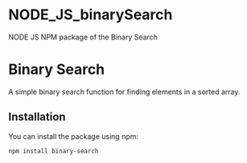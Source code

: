 # NODE_JS_binarySearch
NODE JS NPM package of the Binary Search


# Binary Search

A simple binary search function for finding elements in a sorted array.

## Installation

You can install the package using npm:

```bash
npm install binary-search

